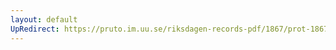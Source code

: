 ```yaml
---
layout: default
UpRedirect: https://pruto.im.uu.se/riksdagen-records-pdf/1867/prot-1867--ak--304/prot-1867--ak--304_013.pdf
---
```

